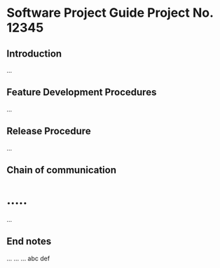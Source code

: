 # Software Project Guide Project No. 12345
## Introduction
...
## Feature Development Procedures
...
## Release Procedure
...
## Chain of communication
.....
=======
...
## End notes
...
...
...
abc
def
